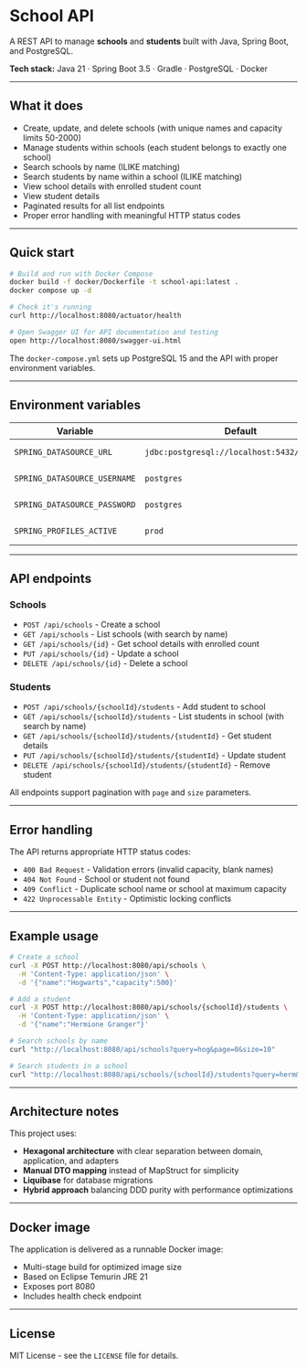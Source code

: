 # School API

A REST API to manage **schools** and **students** built with Java, Spring Boot, and PostgreSQL.

**Tech stack:** Java 21 · Spring Boot 3.5 · Gradle · PostgreSQL · Docker

---

## What it does

- Create, update, and delete schools (with unique names and capacity limits 50-2000)
- Manage students within schools (each student belongs to exactly one school)
- Search schools by name (ILIKE matching)
- Search students by name within a school (ILIKE matching)
- View school details with enrolled student count
- View student details
- Paginated results for all list endpoints
- Proper error handling with meaningful HTTP status codes

---

## Quick start

```bash
# Build and run with Docker Compose
docker build -f docker/Dockerfile -t school-api:latest .
docker compose up -d

# Check it's running
curl http://localhost:8080/actuator/health

# Open Swagger UI for API documentation and testing
open http://localhost:8080/swagger-ui.html
```

The `docker-compose.yml` sets up PostgreSQL 15 and the API with proper environment variables.

---

## Environment variables

| Variable | Default | Description |
|----------|---------|-------------|
| `SPRING_DATASOURCE_URL` | `jdbc:postgresql://localhost:5432/schooldb` | Database URL |
| `SPRING_DATASOURCE_USERNAME` | `postgres` | Database username |
| `SPRING_DATASOURCE_PASSWORD` | `postgres` | Database password |
| `SPRING_PROFILES_ACTIVE` | `prod` | Spring profile |

---

## API endpoints

### Schools
- `POST /api/schools` - Create a school
- `GET /api/schools` - List schools (with search by name)
- `GET /api/schools/{id}` - Get school details with enrolled count
- `PUT /api/schools/{id}` - Update a school
- `DELETE /api/schools/{id}` - Delete a school

### Students
- `POST /api/schools/{schoolId}/students` - Add student to school
- `GET /api/schools/{schoolId}/students` - List students in school (with search by name)
- `GET /api/schools/{schoolId}/students/{studentId}` - Get student details
- `PUT /api/schools/{schoolId}/students/{studentId}` - Update student
- `DELETE /api/schools/{schoolId}/students/{studentId}` - Remove student

All endpoints support pagination with `page` and `size` parameters.

---

## Error handling

The API returns appropriate HTTP status codes:
- `400 Bad Request` - Validation errors (invalid capacity, blank names)
- `404 Not Found` - School or student not found
- `409 Conflict` - Duplicate school name or school at maximum capacity
- `422 Unprocessable Entity` - Optimistic locking conflicts

---

## Example usage

```bash
# Create a school
curl -X POST http://localhost:8080/api/schools \
  -H 'Content-Type: application/json' \
  -d '{"name":"Hogwarts","capacity":500}'

# Add a student
curl -X POST http://localhost:8080/api/schools/{schoolId}/students \
  -H 'Content-Type: application/json' \
  -d '{"name":"Hermione Granger"}'

# Search schools by name
curl "http://localhost:8080/api/schools?query=hog&page=0&size=10"

# Search students in a school
curl "http://localhost:8080/api/schools/{schoolId}/students?query=herm&page=0&size=10"
```

---

## Architecture notes

This project uses:
- **Hexagonal architecture** with clear separation between domain, application, and adapters
- **Manual DTO mapping** instead of MapStruct for simplicity
- **Liquibase** for database migrations
- **Hybrid approach** balancing DDD purity with performance optimizations

---

## Docker image

The application is delivered as a runnable Docker image:
- Multi-stage build for optimized image size
- Based on Eclipse Temurin JRE 21
- Exposes port 8080
- Includes health check endpoint

---

## License

MIT License - see the `LICENSE` file for details.
